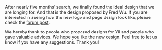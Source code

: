 After nearly five months' search, we finally found the ideal design that we are longing for. And that is the design proposed by Fred Wu. If you are interested in seeing how the new logo and page design look like, please check the [forum post](http://www.yiiframework.com/forum/index.php/topic,3017.0.html).

We hereby thank to people who proposed designs for Yii and people who gave valuable advices. We hope you like the new design. Feel free to let us know if you have any suggestions. Thank you!